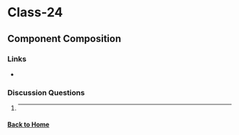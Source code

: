 # Class-24
## Component Composition

### Links
- []()


### Discussion Questions
1. ****


#### [Back to Home](README.md)